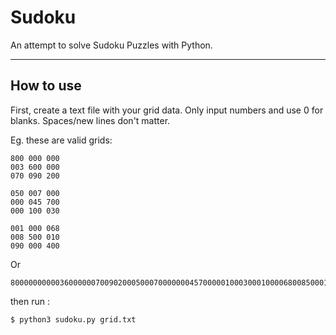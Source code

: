 # Sudoku

An attempt to solve Sudoku Puzzles with Python.

---

## How to use

First, create a text file with your grid data. Only input numbers and use 0 for blanks. Spaces/new lines don't matter.

Eg. these are valid grids:

```
800 000 000
003 600 000
070 090 200

050 007 000
000 045 700
000 100 030

001 000 068
008 500 010
090 000 400
```

Or
```
800000000003600000070090200050007000000045700000100030001000068008500010090000400
```

then run :

```
$ python3 sudoku.py grid.txt
```
